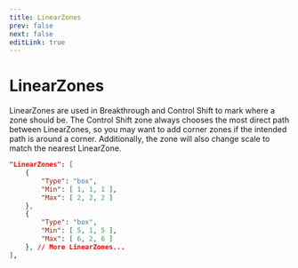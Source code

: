 ```yaml
---
title: LinearZones
prev: false
next: false
editLink: true
---
```


# LinearZones
LinearZones are used in Breakthrough and Control Shift to mark where a zone should be.
The Control Shift zone always chooses the most direct path between LinearZones, so you may want to add corner zones if the intended path is around a corner. Additionally, the zone will also change scale to match the nearest LinearZone.
```json
"LinearZones": [
	{
		"Type": "box",
		"Min": [ 1, 1, 1 ],
		"Max": [ 2, 2, 2 ]
	},
	{
		"Type": "box",
		"Min": [ 5, 1, 5 ],
		"Max": [ 6, 2, 6 ]
	}, // More LinearZones...
],
```